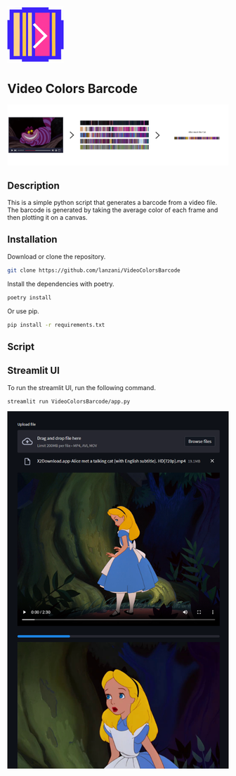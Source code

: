 ![Logo](docs/imgs/logo_small.png)

# Video Colors Barcode

![Image](docs/imgs/cover.png)

## Description
This is a simple python script that generates a barcode from a video file. The barcode is generated by taking the average color of each frame and then plotting it on a canvas.

## Installation
Download or clone the repository.
```bash
git clone https://github.com/lanzani/VideoColorsBarcode
```

Install the dependencies with poetry.
```bash
poetry install
```

Or use pip.
```bash
pip install -r requirements.txt
```

## Script

## Streamlit UI

To run the streamlit UI, run the following command.
```bash
streamlit run VideoColorsBarcode/app.py
```


![Image](docs/imgs/ui1.png)



